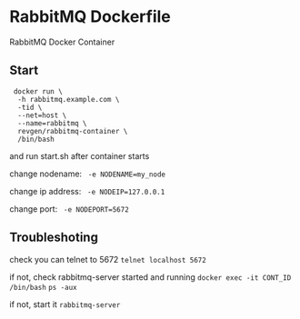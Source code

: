 RabbitMQ Dockerfile
===================

RabbitMQ Docker Container

## Start

```
 docker run \ 
  -h rabbitmq.example.com \
  -tid \
  --net=host \
  --name=rabbitmq \
  revgen/rabbitmq-container \
  /bin/bash
``` 

and run start.sh after container starts

change nodename: 
` -e NODENAME=my_node`

change ip address:
` -e NODEIP=127.0.0.1`

change port:
` -e NODEPORT=5672`


## Troubleshoting

check you can telnet to 5672 `telnet localhost 5672`

if not, check rabbitmq-server started and running `docker exec -it CONT_ID /bin/bash` `ps -aux`
 
if not, start it `rabbitmq-server` 